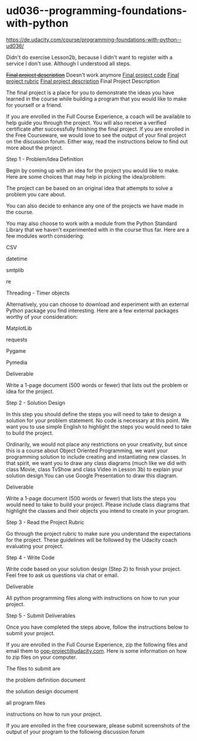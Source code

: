 # ud036--programming-foundations-with-python
https://de.udacity.com/course/programming-foundations-with-python--ud036/

Didn't do exercise Lesson2b, because I didn't want to register with a service I don't use. Although I understood all steps.

~~[Final project description](https://docs.google.com/document/d/1-TKicJNzRO4ftAKZHbXCBbGSfRI6RszAu-OOtJW7CLg/pub)~~ Doesn't work anymore
[Final project code](https://github.com/sanajaved7/Programming-Foundations-with-Python)
[Final project rubric](https://docs.google.com/document/d/1xgMJ71VyFGxjEhz-_KHswSnoCx9Vge7VykDH05bsny0/pub)
[Final project description](https://discussions.udacity.com/t/final-project-does-not-appear/44012/8)
Final Project Description

The final project is a place for you to demonstrate the ideas you have learned in the course while building a program that you would like to make for yourself or a friend.

If you are enrolled in the Full Course Experience, a coach will be available to help guide you through the project. You will also receive a verified certificate after successfully finishing
the final project. If you are enrolled in the Free Courseware, we would love to see the output of your final project on the discussion forum. Either way, read the instructions below to find
out more about the project.

Step 1 - Problem/Idea Definition

Begin by coming up with an idea for the project you would like to make. Here are some choices that may help in picking the idea/problem:

The project can be based on an original idea that attempts to solve a problem you care about.

You can also decide to enhance any one of the projects we have made in the course.

You may also choose to work with a module from the Python Standard Library that we haven’t experimented with in the course thus far. Here are a few modules worth considering:

CSV

datetime

smtplib

re

Threading - Timer objects

Alternatively, you can choose to download and experiment with an external Python package you find interesting. Here are a few external packages worthy of your consideration:

MatplotLib

requests

Pygame

Pymedia

Deliverable

Write a 1-page document (500 words or fewer) that lists out the problem or idea for the project.

Step 2 - Solution Design

In this step you should define the steps you will need to take to design a solution for your problem statement. No code is necessary at this point. We want you to use simple English to
highlight the steps you would need to take to build the project.

Ordinarily, we would not place any restrictions on your creativity, but since this is a course about Object Oriented Programming, we want your programming solution to include creating and
instantiating new classes. In that spirit, we want you to draw any class diagrams (much like we did with class Movie, class TvShow and class Video in Lesson 3b) to explain your solution
design.You can use Google Presentation to draw this diagram.

Deliverable

Write a 1-page document (500 words or fewer) that lists the steps you would need to take to build your project. Please include class diagrams that highlight the classes and their objects you
intend to create in your program.

Step 3 - Read the Project Rubric

Go through the project rubric to make sure you understand the expectations for the project. These guidelines will be followed by the Udacity coach evaluating your project.

Step 4 - Write Code

Write code based on your solution design (Step 2) to finish your project. Feel free to ask us questions via chat or email.

Deliverable

All python programming files along with instructions on how to run your project.

Step 5 - Submit Deliverables

Once you have completed the steps above, follow the instructions below to submit your project.

If you are enrolled in the Full Course Experience, zip the following files and email them to oop-project@udacity.com. Here is some information on how to zip files on your computer.

The files to submit are

the problem definition document

the solution design document

all program files

instructions on how to run your project.

If you are enrolled in the free courseware, please submit screenshots of the output of your program to the following discussion forum

